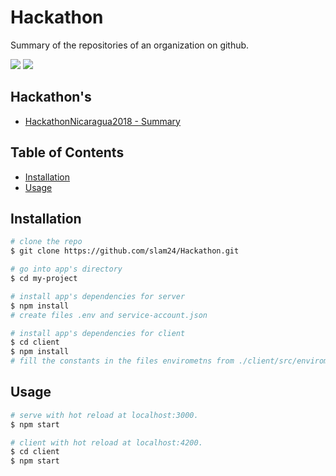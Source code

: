 # Hackathon

Summary of the repositories of an organization on github.

![](https://img.shields.io/badge/Angular-6.1.10-blue.svg)
![](https://img.shields.io/badge/Express-4.16.4-green.svg)

## Hackathon's
* [HackathonNicaragua2018 - Summary](https://inatec-hackathon-2018.herokuapp.com/#/dashboard)

## Table of Contents

* [Installation](#installation)
* [Usage](#usage)

## Installation

``` bash
# clone the repo
$ git clone https://github.com/slam24/Hackathon.git

# go into app's directory
$ cd my-project

# install app's dependencies for server
$ npm install
# create files .env and service-account.json

# install app's dependencies for client
$ cd client
$ npm install
# fill the constants in the files envirometns from ./client/src/enviroments/*.*
```

## Usage

``` bash
# serve with hot reload at localhost:3000.
$ npm start

# client with hot reload at localhost:4200.
$ cd client
$ npm start
```
